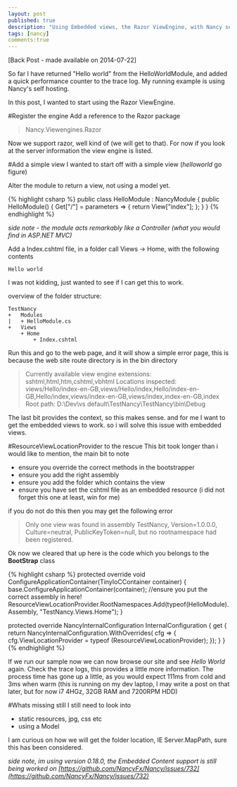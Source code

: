 ```yaml
---
layout: post
published: true
description: "Using Embedded views, the Razor ViewEngine, with Nancy self host."
tags: [nancy]
comments:true
---
```

[Back Post - made available on 2014-07-22]

So far I have returned "Hello world" from the HelloWorldModule, and added a quick performance counter to the trace log. My running example is using Nancy's self hosting.

In this post, I wanted to start using the Razor ViewEngine.

#Register the engine
Add a reference to the Razor package
> Nancy.Viewengines.Razor

Now we support razor, well kind of (we will get to that). For now if you look at the server information the view engine is listed.

#Add a simple view
I wanted to start off with a simple view (*helloworld* go figure)

Alter the module to return a view, not using a model yet.

{% highlight csharp %}
public class HelloModule : NancyModule
{
    public HelloModule()
    {
        Get["/"] = parameters =>
        {
            return View["index"]; 
        };
    }
}
{% endhighlight %}
    
*side note - the module acts remarkably like a Controller (what you would find in ASP.NET MVC)*

Add a Index.cshtml file, in a folder call Views -> Home, with the following contents

    Hello world

I was not kidding, just wanted to see if I can get this to work.

overview of the folder structure:

    TestNancy 
    +   Modules
    |   + HelloModule.cs
    +   Views
        + Home
            + Index.cshtml        

Run this and go to the web page, and it will show a simple error page, this is because the web site route directory is in the bin directory

>Currently available view engine extensions: sshtml,html,htm,cshtml,vbhtml
Locations inspected: views/Hello/index-en-GB,views/Hello/index,Hello/index-en-GB,Hello/index,views/index-en-GB,views/index,index-en-GB,index
Root path: D:\Dev\vs default\TestNancy\TestNancy\bin\Debug

The last bit provides the context, so this makes sense. and for me I want to get the embedded views to work. so i will solve this issue with embedded views.

#ResourceViewLocationProvider to the rescue
This bit took longer than i would like to mention, the main bit to note

* ensure you override the correct methods in the bootstrapper
* ensure you add the right assembly
* ensure you add the folder which contains the view
* ensure you have set the cshtml file as an embedded resource (i did not forget this one at least, win for me)

if you do not do this then you may get the following error

>Only one view was found in assembly TestNancy, Version=1.0.0.0, Culture=neutral, PublicKeyToken=null, but no rootnamespace had been registered.

Ok now we cleared that up here is the code which you belongs to the **BootStrap** class

{% highlight csharp %}
protected override void ConfigureApplicationContainer(TinyIoCContainer container)
{
    base.ConfigureApplicationContainer(container);
    //ensure you put the correct assembly in here!
    ResourceViewLocationProvider.RootNamespaces.Add(typeof(HelloModule).Assembly, "TestNancy.Views.Home");
}

protected override NancyInternalConfiguration InternalConfiguration
{
    get
    {
        return NancyInternalConfiguration.WithOverrides(
            cfg =>
            {
                cfg.ViewLocationProvider = typeof (ResourceViewLocationProvider);
            });
    }
}
{% endhighlight %}

If we run our sample now we can now browse our site and see *Hello World* again. Check the trace logs, this provides a little more information. The process time has gone up a little, as you would expect 111ms from cold and 3ms when warm (this is running on my dev laptop, I may write a post on that later, but for now i7 4HGz, 32GB RAM and 7200RPM HDD)

#Whats missing still
I still need to look into

* static resources, jpg, css etc
* using a Model

I am curious on how we will get the folder location, IE Server.MapPath, sure this has been considered.

*side note, im using version 0.18.0, the Embedded Content support is still being worked on [https://github.com/NancyFx/Nancy/issues/732](https://github.com/NancyFx/Nancy/issues/732)*